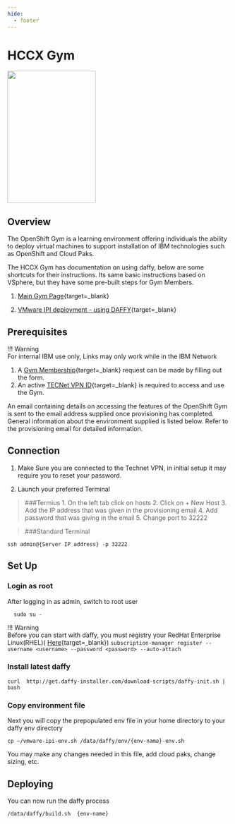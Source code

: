 ```yaml
---
hide:
  - footer
---
```

# HCCX Gym
<img src='../images/gym.png'   align="top" width="200"
  height="300" style = "float">

## Overview
The OpenShift Gym is a learning environment offering individuals the ability to deploy virtual machines to support installation of IBM technologies such as OpenShift and Cloud Paks.

The HCCX Gym has documentation on using daffy, below are some shortcuts for their instructions. Its same basic instructions based on VSphere, but they have some pre-built steps for Gym Members.

1. [Main Gym Page](https://github.ibm.com/Kerry-Malland/openshift-gym-documentation/blob/main/README.md){target=_blank}

2. [VMware IPI deployment - using DAFFY](https://github.ibm.com/Kerry-Malland/openshift-gym-documentation/blob/main/workouts/vmwaredaffy.md){target=_blank}

## Prerequisites
!!! Warning   
      For internal IBM use only, Links may only work while in the IBM Network
1. A [Gym Membership](https://w3.ibm.com/w3publisher/ibm-americas-hccx/openshift-gym){target=_blank} request can be made by filling out the form.
2. An active [TECNet VPN ID](https://w3.ibm.com/w3publisher/ibm-americas-hccx/tecnet){target=_blank} is required to access and use the Gym. 

An email containing details on accessing the features of the OpenShift Gym is sent to the email address supplied once provisioning has completed. General information about the environment supplied is listed below. Refer to the provisioning email for detailed information.

## Connection
1. Make Sure you are connected to the Technet VPN, in initial setup it may require you to reset your password.

2. Launch your preferred Terminal
> ###Termius
    1. On the left tab click on hosts
    2. Click on + New Host
    3. Add the IP address that was given in the provisioning email
    4. Add password that was giving in the email
    5. Change port to 32222

> ###Standard Terminal
```
ssh admin@{Server IP address} -p 32222
```

## Set Up
### Login as root
After logging in as admin, switch to root user

```
  sudo su -
```

!!! Warning  
      Before you can start with daffy, you must registry your RedHat Enterprise Linux(RHEL)( [Here](https://access.redhat.com/solutions/253273){target=_blank})
      ```
      subscription-manager register --username <username> --password <password> --auto-attach
      ```

### Install latest daffy

```
curl  http://get.daffy-installer.com/download-scripts/daffy-init.sh | bash

```

### Copy environment file
Next you will copy the prepopulated env file in your home directory to your daffy env directory
```
cp ~/vmware-ipi-env.sh /data/daffy/env/{env-name}-env.sh
```
You may make any changes needed in this file, add cloud paks, change sizing, etc.

## Deploying
You can now run the daffy process

```
/data/daffy/build.sh  {env-name}

```
